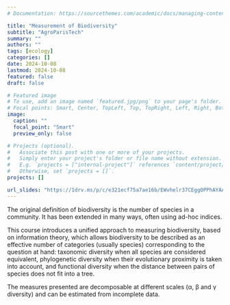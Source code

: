 ```yaml
---
# Documentation: https://sourcethemes.com/academic/docs/managing-content/

title: "Measurement of Biodiversity"
subtitle: "AgroParisTech"
summary: ""
authors: ""
tags: [ecology]
categories: []
date: 2024-10-08
lastmod: 2024-10-08
featured: false
draft: false

# Featured image
# To use, add an image named `featured.jpg/png` to your page's folder.
# Focal points: Smart, Center, TopLeft, Top, TopRight, Left, Right, BottomLeft, Bottom, BottomRight.
image:
  caption: ""
  focal_point: "Smart"
  preview_only: false

# Projects (optional).
#   Associate this post with one or more of your projects.
#   Simply enter your project's folder or file name without extension.
#   E.g. `projects = ["internal-project"]` references `content/project/deep-learning/index.md`.
#   Otherwise, set `projects = []`.
projects: []

url_slides: "https://1drv.ms/p/c/e321ecf75a7ae16b/EWvhelr37CEggOPPhAYAAAAB9v5OVcYu4I1yldQLw7AJ2Q?e=ChSIMN"
---
```


The original definition of biodiversity is the number of species in a community. It has been extended in many ways, often using ad-hoc indices. 

This course introduces a unified approach to measuring biodiversity, based on information theory, which allows biodiversity to be described as an effective number of categories (usually species) corresponding to the question at hand: taxonomic diversity when all species are considered equivalent, phylogenetic diversity when their evolutionary proximity is taken into account, and functional diversity when the distance between pairs of species does not fit into a tree. 

The measures presented are decomposable at different scales (α, β and γ diversity) and can be estimated from incomplete data.
